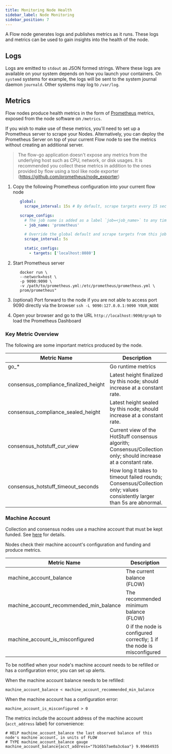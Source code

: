 ```yaml
---
title: Monitoring Node Health
sidebar_label: Node Monitoring
sidebar_position: 7
---
```


A Flow node generates logs and publishes metrics as it runs. These logs and metrics can be used to gain insights into the health of the node.

## Logs

Logs are emitted to `stdout` as JSON formed strings. Where these logs are available on your system depends on how you launch your containers. On `systemd` systems for example, the logs will be sent to the system journal daemon `journald`. Other systems may log to `/var/log`.

## Metrics

Flow nodes produce health metrics in the form of [Prometheus](https://prometheus.io) metrics, exposed from the node software on `/metrics`.

If you wish to make use of these metrics, you'll need to set up a Prometheus server to scrape your Nodes. Alternatively, you can deploy the Prometheus Server on top of your current Flow node to see the metrics without creating an additional server.

> The flow-go application doesn't expose any metrics from the underlying host such as CPU, network, or disk usages. It is recommended you collect these metrics in addition to the ones provided by flow using a tool like node exporter (https://github.com/prometheus/node_exporter)

1. Copy the following Prometheus configuration into your current flow node

   ```yaml
      global:
        scrape_interval: 15s # By default, scrape targets every 15 seconds.

      scrape_configs:
        # The job name is added as a label `job=<job_name>` to any timeseries scraped from this config.
        - job_name: 'prometheus'

        # Override the global default and scrape targets from this job every 5 seconds.
        scrape_interval: 5s

        static_configs:
          - targets: ['localhost:8080']
   ```

2. Start Prometheus server
   ```shell
      docker run \
      --network=host \
      -p 9090:9090 \
      -v /path/to/prometheus.yml:/etc/prometheus/prometheus.yml \
      prom/prometheus"
   ```
3. (optional) Port forward to the node if you are not able to access port 9090 directly via the browser
   `ssh -L 9090:127.0.0.1:9090 YOUR_NODE`

4. Open your browser and go to the URL `http://localhost:9090/graph` to load the Prometheus Dashboard

### Key Metric Overview

The following are some important metrics produced by the node.

| Metric Name                           | Description                                                                                                             |
| ------------------------------------- | ----------------------------------------------------------------------------------------------------------------------- |
| go\_\*                                | Go runtime metrics                                                                                                      |
| consensus_compliance_finalized_height | Latest height finalized by this node; should increase at a constant rate.                                               |
| consensus_compliance_sealed_height    | Latest height sealed by this node; should increase at a constant rate.                                                  |
| consensus_hotstuff_cur_view           | Current view of the HotStuff consensus algorith; Consensus/Collection only; should increase at a constant rate.         |
| consensus_hotstuff_timeout_seconds    | How long it takes to timeout failed rounds; Consensus/Collection only; values consistently larger than 5s are abnormal. |

### Machine Account

Collection and consensus nodes use a machine account that must be kept funded. See [here](../../staking/11-machine-account.md) for details.

Nodes check their machine account's configuration and funding and produce metrics.

| Metric Name                           | Description                                                                                                             |
| ------------------------------------- | ----------------------------------------------------------------------------------------------------------------------- |
| machine_account_balance                                | The current balance (FLOW) |
| machine_account_recommended_min_balance                | The recommended minimum balance (FLOW) |
| machine_account_is_misconfigured                       | 0 if the node is configured correctly; 1 if the node is misconfigured |

To be notified when your node's machine account needs to be refilled or has a configuration error, you can set up alerts.

When the machine account balance needs to be refilled:
```
machine_account_balance < machine_account_recommended_min_balance
```

When the machine account has a configuration error:
```
machine_account_is_misconfigured > 0
```

The metrics include the account address of the machine account (`acct_address` label) for convenience:
```
# HELP machine_account_balance the last observed balance of this node's machine account, in units of FLOW
# TYPE machine_account_balance gauge
machine_account_balance{acct_address="7b16b57ae0a3c6aa"} 9.99464935
```

